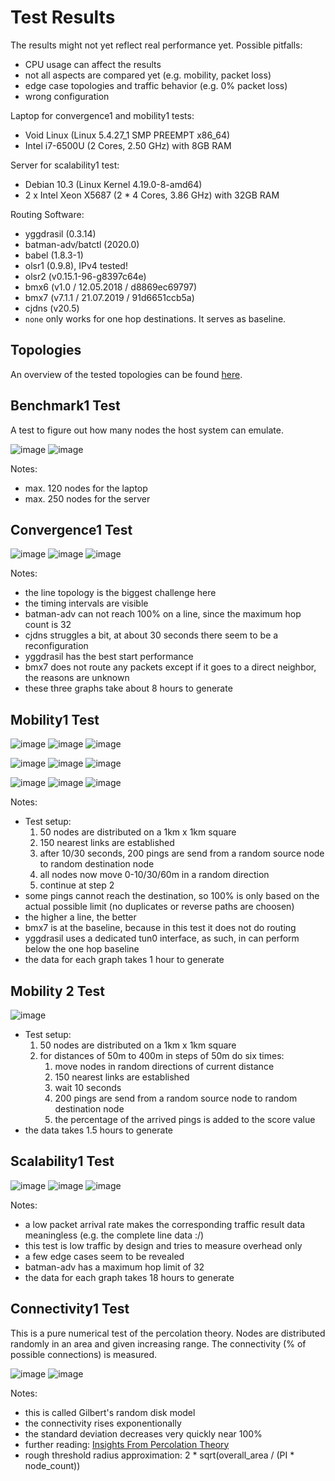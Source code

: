 # Test Results

The results might not yet reflect real performance yet. Possible pitfalls:

* CPU usage can affect the results
* not all aspects are compared yet (e.g. mobility, packet loss)
* edge case topologies and traffic behavior (e.g. 0% packet loss)
* wrong configuration

Laptop for convergence1 and mobility1 tests:

* Void Linux (Linux 5.4.27_1 SMP PREEMPT x86_64)
* Intel i7-6500U (2 Cores, 2.50 GHz) with 8GB RAM

Server for scalability1 test:

* Debian 10.3 (Linux Kernel 4.19.0-8-amd64)
* 2 x Intel Xeon X5687 (2 * 4 Cores, 3.86 GHz) with 32GB RAM

Routing Software:

* yggdrasil (0.3.14)
* batman-adv/batctl (2020.0)
* babel (1.8.3-1)
* olsr1 (0.9.8), IPv4 tested!
* olsr2 (v0.15.1-96-g8397c64e)
* bmx6 (v1.0 / 12.05.2018 / d8869ec69797)
* bmx7 (v7.1.1 / 21.07.2019 / 91d6651ccb5a)
* cjdns (v20.5)
* `none` only works for one hop destinations. It serves as baseline.

## Topologies

An overview of the tested topologies can be found [here](../data/README.md).


## Benchmark1 Test

A test to figure out how many nodes the host system can emulate.

![image](laptop/benchmark1/1_benchmark1.png)
![image](server/benchmark1/1_benchmark1.png)

Notes:

- max. 120 nodes for the laptop
- max. 250 nodes for the server

## Convergence1 Test

![image](laptop/convergence1/1_convergence1-line.png)
![image](laptop/convergence1/1_convergence1-rtree.png)
![image](laptop/convergence1/1_convergence1-grid4.png)

Notes:

- the line topology is the biggest challenge here
- the timing intervals are visible
- batman-adv can not reach 100% on a line, since the maximum hop count is 32
- cjdns struggles a bit, at about 30 seconds there seem to be a reconfiguration
- yggdrasil has the best start performance
- bmx7 does not route any packets except if it goes to a direct neighbor, the reasons are unknown
- these three graphs take about 8 hours to generate

## Mobility1 Test

![image](laptop/mobility1/1_mobility1-10-10.png)
![image](laptop/mobility1/1_mobility1-10-30.png)
![image](laptop/mobility1/1_mobility1-10-60.png)

![image](laptop/mobility1/1_mobility1-30-10.png)
![image](laptop/mobility1/1_mobility1-30-30.png)
![image](laptop/mobility1/1_mobility1-30-60.png)

![image](laptop/mobility1/1_mobility1-10.gif) ![image](laptop/mobility1/1_mobility1-30.gif) ![image](laptop/mobility1/1_mobility1-60.gif)

Notes:

- Test setup:
  1. 50 nodes are distributed on a 1km x 1km square
  2. 150 nearest links are established
  3. after 10/30 seconds, 200 pings are send from a random source node to random destination node
  4. all nodes now move 0-10/30/60m in a random direction
  5. continue at step 2
- some pings cannot reach the destination, so 100% is only based on the actual possible limit (no duplicates or reverse paths are choosen)
- the higher a line, the better
- bmx7 is at the baseline, because in this test it does not do routing
- yggdrasil uses a dedicated tun0 interface, as such, in can perform below the one hop baseline
- the data for each graph takes 1 hour to generate

## Mobility 2 Test

![image](laptop/mobility2/1_mobility2.png)

- Test setup:
  1. 50 nodes are distributed on a 1km x 1km square
  2. for distances of 50m to 400m in steps of 50m do six times:
      1. move nodes in random directions of current distance
      2. 150 nearest links are established
      3. wait 10 seconds
      4. 200 pings are send from a random source node to random destination node
      5. the percentage of the arrived pings is added to the score value
- the data takes 1.5 hours to generate

## Scalability1 Test

![image](server/scalability1/1_scalability1-grid4.png)
![image](server/scalability1/1_scalability1-line.png)
![image](server/scalability1/1_scalability1-rtree.png)

Notes:

- a low packet arrival rate makes the corresponding traffic result data meaningless (e.g. the complete line data :/)
- this test is low traffic by design and tries to measure overhead only
- a few edge cases seem to be revealed
- batman-adv has a maximum hop limit of 32
- the data for each graph takes 18 hours to generate

## Connectivity1 Test

This is a pure numerical test of the percolation theory. Nodes are distributed randomly in an area and given increasing range. The connectivity (% of possible connections) is measured.

![image](laptop/connectivity1/connectivity1.png)
![image](laptop/connectivity1/connectivity1_sd.png)

Notes:

- this is called Gilbert's random disk model
- the connectivity rises exponentionally
- the standard deviation decreases very quickly near 100%
- further reading: [Insights From Percolation Theory](https://inthemesh.com/archive/from-mocha-to-mesh-insights-from-percolation-theory/)
- rough threshold radius approximation: 2 * sqrt(overall_area / (PI * node_count))

